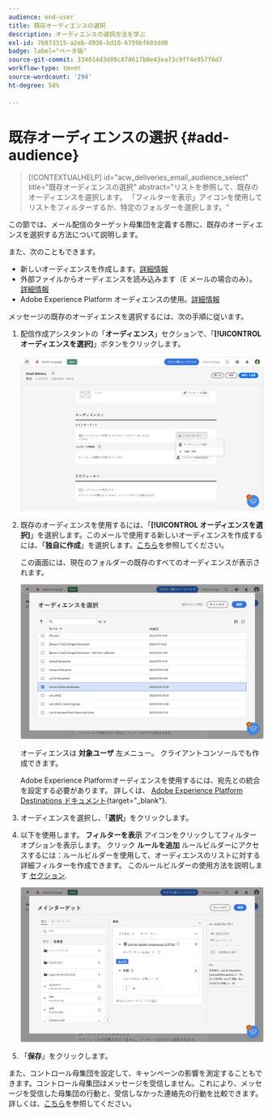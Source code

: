 ```yaml
---
audience: end-user
title: 既存オーディエンスの選択
description: オーディエンスの選択方法を学ぶ
exl-id: 76873315-a2eb-4936-bd10-6759bf603dd0
badge: label="ベータ版"
source-git-commit: 334014d3d89c878617b8e43ea73c9ff4e957f6d7
workflow-type: tm+mt
source-wordcount: '294'
ht-degree: 58%

---
```



# 既存オーディエンスの選択 {#add-audience}

>[!CONTEXTUALHELP]
>id="acw_deliveries_email_audience_select"
>title="既存オーディエンスの選択"
>abstract="リストを参照して、既存のオーディエンスを選択します。 「フィルターを表示」アイコンを使用してリストをフィルターするか、特定のフォルダーを選択します。"

この節では、メール配信のターゲット母集団を定義する際に、既存のオーディエンスを選択する方法について説明します。

また、次のこともできます。

* 新しいオーディエンスを作成します。[詳細情報](segment-builder.md)
* 外部ファイルからオーディエンスを読み込みます（E メールの場合のみ）。 [詳細情報](file-audience.md)
* Adobe Experience Platform オーディエンスの使用。[詳細情報](aep-audience.md)


メッセージの既存のオーディエンスを選択するには、次の手順に従います。

1. 配信作成アシスタントの「**オーディエンス**」セクションで、「**[!UICONTROL オーディエンスを選択]**」ボタンをクリックします。

   ![](assets/create-audience.png)

1. 既存のオーディエンスを使用するには、「**[!UICONTROL オーディエンスを選択]**」を選択します。このメールで使用する新しいオーディエンスを作成するには、「**独自に作成**」を選択します。[こちら](segment-builder.md)を参照してください。

   この画面には、現在のフォルダーの既存のすべてのオーディエンスが表示されます。

   ![](assets/create-audience2.png)

   オーディエンスは **対象ユーザ** 左メニュー。 クライアントコンソールでも作成できます。

   Adobe Experience Platformオーディエンスを使用するには、宛先との統合を設定する必要があります。 詳しくは、 [Adobe Experience Platform Destinations ドキュメント](https://experienceleague.adobe.com/docs/experience-platform/destinations/home.html?lang=ja){target="_blank"}.

1. オーディエンスを選択し、「**選択**」をクリックします。
1. 以下を使用します。 **フィルターを表示** アイコンをクリックしてフィルターオプションを表示します。 クリック **ルールを追加** ルールビルダーにアクセスするには：ルールビルダーを使用して、オーディエンスのリストに対する詳細フィルターを作成できます。 このルールビルダーの使用方法を説明します [セクション](segment-builder.md).

   ![](assets/create-audience4.png)

1. 「**保存**」をクリックします。

また、コントロール母集団を設定して、キャンペーンの影響を測定することもできます。コントロール母集団はメッセージを受信しません。これにより、メッセージを受信した母集団の行動と、受信しなかった連絡先の行動を比較できます。詳しくは、[こちら](control-group.md)を参照してください。